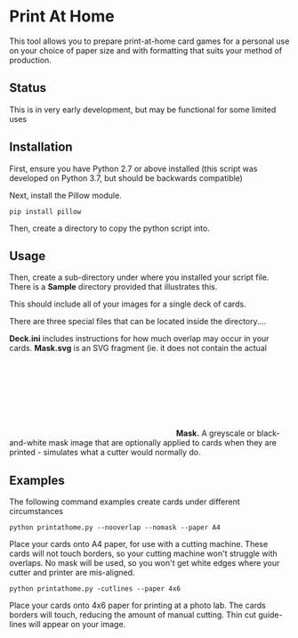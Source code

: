 # Print At Home

This tool allows you to prepare print-at-home card games for a personal use on your choice of paper size and with formatting that suits your method of production.

## Status

This is in very early development, but may be functional for some limited uses

## Installation 

First, ensure you have Python 2.7 or above installed (this script was developed on Python 3.7, but should be backwards compatible)

Next, install the Pillow module.

```
pip install pillow
```

Then, create a directory to copy the python script into.

## Usage

Then, create a sub-directory under where you installed your script file. There is a **Sample** directory provided that illustrates this.

This should include all of your images for a single deck of cards.

There are three special files that can be located inside the directory....

**Deck.ini** includes instructions for how much overlap may occur in your cards. 
**Mask.svg** is an SVG fragment (ie. it does not contain the actual <svg> element, nor the XML header) containing a SVG masking shape for a cutting device.
**Mask.<image extension>** A greyscale or black-and-white mask image that are optionally applied to cards when they are printed - simulates what a cutter would normally do.

## Examples

The following command examples create cards under different circumstances

```
python printathome.py --nooverlap --nomask --paper A4
```

Place your cards onto A4 paper, for use with a cutting machine. These cards will not touch borders, so your cutting machine won't struggle with overlaps. No mask will be used, so you won't get white edges where your cutter and printer are mis-aligned.

```
python printathome.py -cutlines --paper 4x6
```

Place your cards onto 4x6 paper for printing at a photo lab. The cards borders will touch, reducing the amount of manual cutting. Thin cut guide-lines will appear on your image.